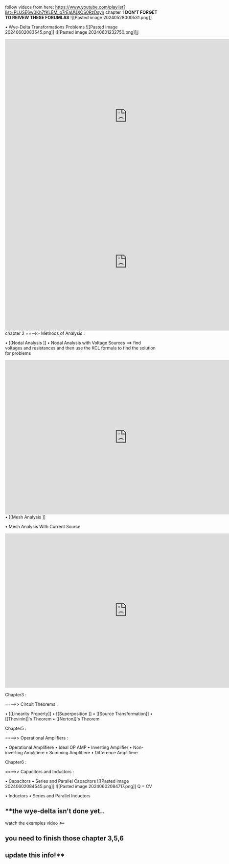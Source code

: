  follow videos from here:
 https://www.youtube.com/playlist?list=PLUSE6w0Kh7fKLEM_b7rEaUUXOS0RzDsyn
 chapter 1
 **DON'T FORGET TO REIVEW THESE FORUMLAS**
 ![[Pasted image 20240528000531.png]]
 
 • Wye-Delta Transformations Problems
 ![[Pasted image 20240602083545.png]]
![[Pasted image 20240601232750.png]]jj
 <iframe width="796" height="504" src="https://www.youtube.com/embed/34pt03zEda8?list=PLUSE6w0Kh7fKLEM_b7rEaUUXOS0RzDsyn" title="Start-delta transformation" frameborder="0" allow="accelerometer; autoplay; clipboard-write; encrypted-media; gyroscope; picture-in-picture; web-share" referrerpolicy="strict-origin-when-cross-origin" allowfullscreen></iframe>
 <iframe width="796" height="448" src="https://www.youtube.com/embed/kbOYKwmogn0?list=PLUSE6w0Kh7fKLEM_b7rEaUUXOS0RzDsyn" title="Examples on star/delta transformation" frameborder="0" allow="accelerometer; autoplay; clipboard-write; encrypted-media; gyroscope; picture-in-picture; web-share" referrerpolicy="strict-origin-when-cross-origin" allowfullscreen></iframe>
chapter 2
====>> Methods of Analysis :

• [[Nodal Analysis ]]
• Nodal Analysis with Voltage Sources ==> find voltages and resistances and then use the KCL formula to find the solution for problems 
<iframe width="796" height="504" src="https://www.youtube.com/embed/68fGTImy8gg?list=PLUSE6w0Kh7fKLEM_b7rEaUUXOS0RzDsyn" title="Nodal voltage analysis" frameborder="0" allow="accelerometer; autoplay; clipboard-write; encrypted-media; gyroscope; picture-in-picture; web-share" referrerpolicy="strict-origin-when-cross-origin" allowfullscreen></iframe>
• [[Mesh Analysis ]]

• Mesh Analysis With Current Source
<iframe width="796" height="504" src="https://www.youtube.com/embed/req3xD_z3-Y?list=PLUSE6w0Kh7fKLEM_b7rEaUUXOS0RzDsyn" title="Mesh current analysis" frameborder="0" allow="accelerometer; autoplay; clipboard-write; encrypted-media; gyroscope; picture-in-picture; web-share" referrerpolicy="strict-origin-when-cross-origin" allowfullscreen></iframe>


Chapter3 :

====>> Circuit Theorems :
	
• [[Linearity Property]]
• [[Superposition ]]
• [[Source Transformation]]
• [[Thevinin]]'s Theorem
• [[Norton]]'s Theorem


Chapter5 :

====>> Operational Amplifiers :

• Operational Amplifiere
• Ideal OP AMP
• Inverting Amplifier
• Non-inverting Amplifiere 
• Summing Amplifiere 
• Difference Amplifiere


Chapter6 :

====>> Capacitors and Inductors :

• Capacitors 
• Series and Parallel Capacitors 
![[Pasted image 20240602084545.png]]
![[Pasted image 20240602084717.png]]
Q = CV




• Inductors 
• Series and Parallel Inductors





## **the wye-delta isn't done yet..
watch the examples video <==
## you need to finish those chapter 3,5,6
## update this info!**